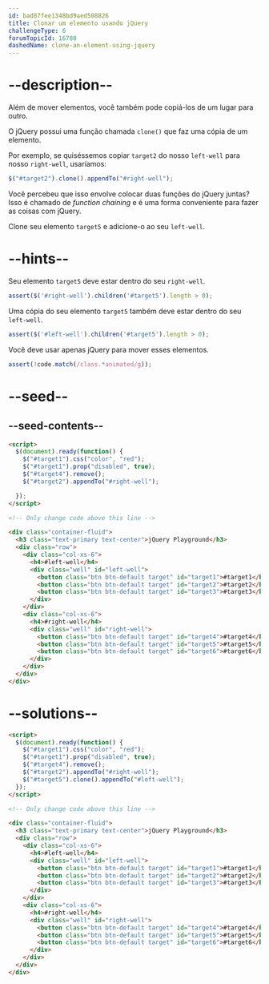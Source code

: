 ```yaml
---
id: bad87fee1348bd9aed508826
title: Clonar um elemento usando jQuery
challengeType: 6
forumTopicId: 16780
dashedName: clone-an-element-using-jquery
---
```


# --description--

Além de mover elementos, você também pode copiá-los de um lugar para outro.

O jQuery possui uma função chamada `clone()` que faz uma cópia de um elemento.

Por exemplo, se quiséssemos copiar `target2` do nosso `left-well` para nosso `right-well`, usaríamos:

```js
$("#target2").clone().appendTo("#right-well");
```

Você percebeu que isso envolve colocar duas funções do jQuery juntas? Isso é chamado de <dfn>function chaining</dfn> e é uma forma conveniente para fazer as coisas com jQuery.

Clone seu elemento `target5` e adicione-o ao seu `left-well`.

# --hints--

Seu elemento `target5` deve estar dentro do seu `right-well`.

```js
assert($('#right-well').children('#target5').length > 0);
```

Uma cópia do seu elemento `target5` também deve estar dentro do seu `left-well`.

```js
assert($('#left-well').children('#target5').length > 0);
```

Você deve usar apenas jQuery para mover esses elementos.

```js
assert(!code.match(/class.*animated/g));
```

# --seed--

## --seed-contents--

```html
<script>
  $(document).ready(function() {
    $("#target1").css("color", "red");
    $("#target1").prop("disabled", true);
    $("#target4").remove();
    $("#target2").appendTo("#right-well");

  });
</script>

<!-- Only change code above this line -->

<div class="container-fluid">
  <h3 class="text-primary text-center">jQuery Playground</h3>
  <div class="row">
    <div class="col-xs-6">
      <h4>#left-well</h4>
      <div class="well" id="left-well">
        <button class="btn btn-default target" id="target1">#target1</button>
        <button class="btn btn-default target" id="target2">#target2</button>
        <button class="btn btn-default target" id="target3">#target3</button>
      </div>
    </div>
    <div class="col-xs-6">
      <h4>#right-well</h4>
      <div class="well" id="right-well">
        <button class="btn btn-default target" id="target4">#target4</button>
        <button class="btn btn-default target" id="target5">#target5</button>
        <button class="btn btn-default target" id="target6">#target6</button>
      </div>
    </div>
  </div>
</div>
```

# --solutions--

```html
<script>
  $(document).ready(function() {
    $("#target1").css("color", "red");
    $("#target1").prop("disabled", true);
    $("#target4").remove();
    $("#target2").appendTo("#right-well");
    $("#target5").clone().appendTo("#left-well");
  });
</script>

<!-- Only change code above this line -->

<div class="container-fluid">
  <h3 class="text-primary text-center">jQuery Playground</h3>
  <div class="row">
    <div class="col-xs-6">
      <h4>#left-well</h4>
      <div class="well" id="left-well">
        <button class="btn btn-default target" id="target1">#target1</button>
        <button class="btn btn-default target" id="target2">#target2</button>
        <button class="btn btn-default target" id="target3">#target3</button>
      </div>
    </div>
    <div class="col-xs-6">
      <h4>#right-well</h4>
      <div class="well" id="right-well">
        <button class="btn btn-default target" id="target4">#target4</button>
        <button class="btn btn-default target" id="target5">#target5</button>
        <button class="btn btn-default target" id="target6">#target6</button>
      </div>
    </div>
  </div>
</div>
```
